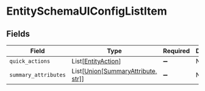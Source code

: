 # EntitySchemaUIConfigListItem


## Fields

| Field                                                                                                      | Type                                                                                                       | Required                                                                                                   | Description                                                                                                |
| ---------------------------------------------------------------------------------------------------------- | ---------------------------------------------------------------------------------------------------------- | ---------------------------------------------------------------------------------------------------------- | ---------------------------------------------------------------------------------------------------------- |
| `quick_actions`                                                                                            | List[[EntityAction](../../models/shared/entityaction.md)]                                                  | :heavy_minus_sign:                                                                                         | N/A                                                                                                        |
| `summary_attributes`                                                                                       | List[[Union[SummaryAttribute, str]](../../models/shared/entityschemauiconfiglistitemsummaryattributes.md)] | :heavy_minus_sign:                                                                                         | N/A                                                                                                        |